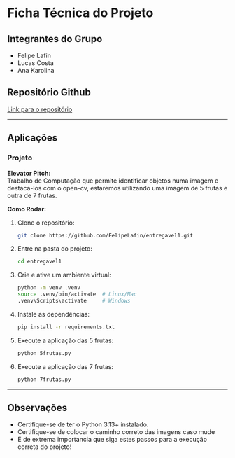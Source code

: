 # Ficha Técnica do Projeto

## Integrantes do Grupo
- Felipe Lafin
- Lucas Costa
- Ana Karolina

## Repositório Github
[Link para o repositório](https://github.com/FelipeLafin/entregavel1)  

---

## Aplicações

### **Projeto**
**Elevator Pitch:**  
Trabalho de Computação que permite identificar objetos numa imagem e destaca-los com o open-cv, estaremos utilizando uma imagem de 5 frutas e outra de 7 frutas. 

**Como Rodar:**  
1. Clone o repositório:  
   ```bash
   git clone https://github.com/FelipeLafin/entregavel1.git
   ```  
2. Entre na pasta do projeto:  
   ```bash
   cd entregavel1
   ```  
3. Crie e ative um ambiente virtual:  
   ```bash
   python -m venv .venv
   source .venv/bin/activate  # Linux/Mac
   .venv\Scripts\activate     # Windows
   ```  
4. Instale as dependências:  
   ```bash
   pip install -r requirements.txt
   ```  
5. Execute a aplicação das 5 frutas:  
   ```bash
   python 5frutas.py
   ```  
6. Execute a aplicação das 7 frutas:  
   ```bash
   python 7frutas.py
   ```  

---

## Observações
- Certifique-se de ter o Python 3.13+ instalado.
- Certifique-se de colocar o caminho correto das imagens caso mude
- É de extrema importancia que siga estes passos para a execução correta do projeto!
